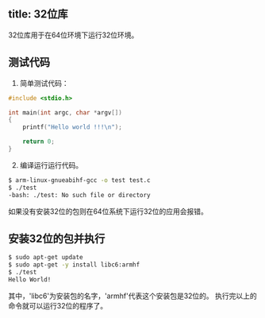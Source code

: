 title: 32位库
---

32位库用于在64位环境下运行32位环境。

## 测试代码

1. 简单测试代码：

```c
#include <stdio.h>

int main(int argc, char *argv[])
{
    printf("Hello world !!!\n");

    return 0;
}
```

2. 编译运行运行代码。

```bash
$ arm-linux-gnueabihf-gcc -o test test.c
$ ./test   
-bash: ./test: No such file or directory
```
如果没有安装32位的包则在64位系统下运行32位的应用会报错。

## 安装32位的包并执行

```bash
$ sudo apt-get update
$ sudo apt-get -y install libc6:armhf
$ ./test  
Hello World!
```
其中，'libc6'为安装包的名字，'armhf'代表这个安装包是32位的。
执行完以上的命令就可以运行32位的程序了。

